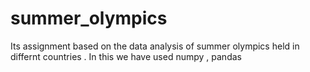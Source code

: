 # summer_olympics
Its assignment based on the data analysis of summer olympics held in differnt countries . In this we have used numpy , pandas
